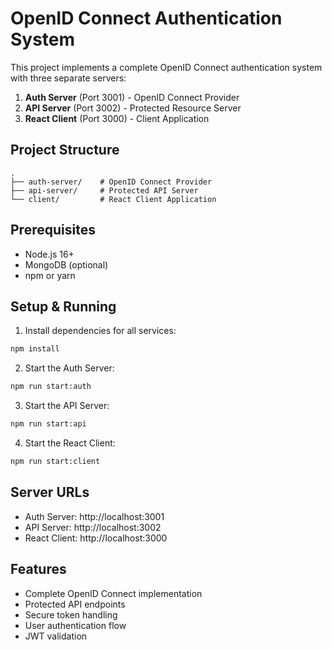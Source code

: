 # OpenID Connect Authentication System

This project implements a complete OpenID Connect authentication system with three separate servers:

1. **Auth Server** (Port 3001) - OpenID Connect Provider
2. **API Server** (Port 3002) - Protected Resource Server
3. **React Client** (Port 3000) - Client Application

## Project Structure
```
.
├── auth-server/    # OpenID Connect Provider
├── api-server/     # Protected API Server
└── client/         # React Client Application
```

## Prerequisites
- Node.js 16+
- MongoDB (optional)
- npm or yarn

## Setup & Running

1. Install dependencies for all services:
```bash
npm install
```

2. Start the Auth Server:
```bash
npm run start:auth
```

3. Start the API Server:
```bash
npm run start:api
```

4. Start the React Client:
```bash
npm run start:client
```

## Server URLs
- Auth Server: http://localhost:3001
- API Server: http://localhost:3002
- React Client: http://localhost:3000

## Features
- Complete OpenID Connect implementation
- Protected API endpoints
- Secure token handling
- User authentication flow
- JWT validation 